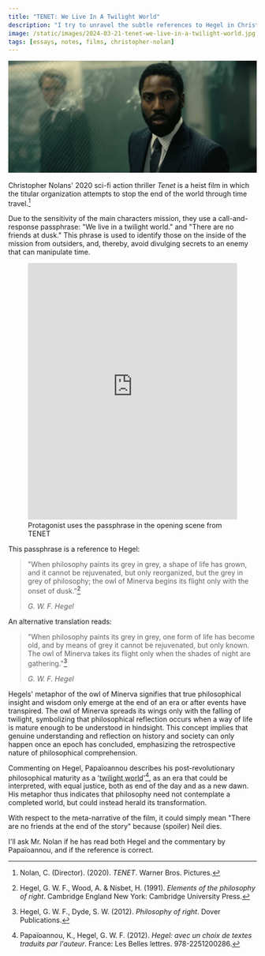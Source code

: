 ```yaml
---
title: "TENET: We Live In A Twilight World"
description: "I try to unravel the subtle references to Hegel in Christopher Nolans' 2020 film “Tenet”"
image: /static/images/2024-03-21-tenet-we-live-in-a-twilight-world.jpg
tags: [essays, notes, films, christopher-nolan]
---
```


![Screenshot from TENET, Neil in the background behind a broken window made of reinforced glass, Protagonist in the foreground looking surprised: He discovered the Hegel references in the film!](/static/images/2024-03-21-tenet-we-live-in-a-twilight-world.jpg)

Christopher Nolans' 2020 sci-fi action thriller *Tenet* is a heist film in which the titular organization attempts to stop the end of the world through time travel.[^nolan]

Due to the sensitivity of the main characters mission, they use a call-and-response passphrase:
"We live in a twilight world." and
"There are no friends at dusk."
This phrase is used to identify those on the inside of the mission from outsiders, and, thereby, avoid divulging secrets to an enemy that can manipulate time.

<figure>
  <iframe width="100%" height="520" src="https://www.youtube.com/embed/Gw9at77_j88?si=9C49Bu6StM4xLj4s&amp;start=75" title="YouTube video player" frameBorder="0" allowFullScreen></iframe>
  <figcaption>Protagonist uses the passphrase in the opening scene from TENET</figcaption>
</figure>

This passphrase is a reference to Hegel:

> "When philosophy paints its grey in grey, a shape of life has grown, and it cannot be rejuvenated, but only reorganized, but the grey in grey of philosophy; the owl of Minerva begins its flight only with the onset of dusk.”[^hegel1]
>
> <figcaption><cite>G. W. F. Hegel</cite></figcaption>

An alternative translation reads:

> "When philosophy paints its grey in grey, one form of life has become old, and by means of grey it cannot be rejuvenated, but only known. The owl of Minerva takes its flight only when the shades of night are gathering."[^hegel2]
>
> <figcaption><cite>G. W. F. Hegel</cite></figcaption>

Hegels' metaphor of the owl of Minerva signifies that true philosophical insight and wisdom only emerge at the end of an era or after events have transpired.
The owl of Minerva spreads its wings only with the falling of twilight, symbolizing that philosophical reflection occurs when a way of life is mature enough to be understood in hindsight.
This concept implies that genuine understanding and reflection on history and society can only happen once an epoch has concluded, emphasizing the retrospective nature of philosophical comprehension.

Commenting on Hegel, Papaïoannou describes his post-revolutionary philosophical maturity as a '<abbr title="Papaïoannou 2012, P. 91">twilight world</abbr>'[^papa],
as an era that could be interpreted, with equal justice, both as end of the day and as a new dawn.
His metaphor thus indicates that philosophy need not contemplate a completed world, but could instead herald its transformation.

With respect to the meta-narrative of the film, it could simply mean "There are no friends at the end of the story" because
(spoiler) <span className="spoiler">Neil dies</span>.

I'll ask Mr. Nolan if he has read both Hegel and the commentary by Papaïoannou, and if the reference is correct.

[^hegel1]: Hegel, G. W. F., Wood, A. & Nisbet, H. (1991). *Elements of the philosophy of right*. Cambridge England New York: Cambridge University Press.
[^hegel2]: Hegel, G. W. F., Dyde, S. W. (2012). *Philosophy of right*. Dover Publications.
[^nolan]: Nolan, C. (Director). (2020). *TENET*. Warner Bros. Pictures.
[^papa]: Papaïoannou, K., Hegel, G. W. F. (2012). *Hegel: avec un choix de textes traduits par l'auteur*. France: Les Belles lettres. 978-2251200286.

